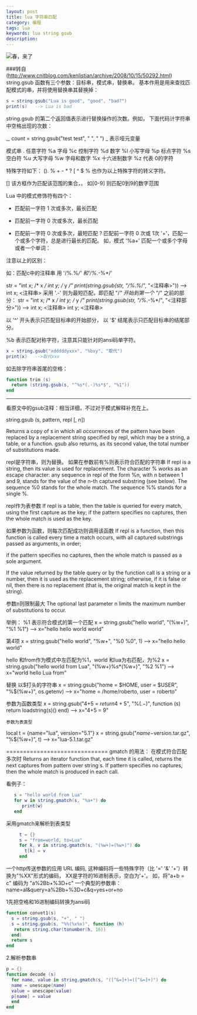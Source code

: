 ```yaml
---
layout: post
title: lua 字符串匹配
category: 编程
tags: lua 
keywords: lua string gsub
description: 
---
```

![春，来了](http://image.nationalgeographic.com.cn/2015/0417/20150417032313964.jpg)

###转自 (http://www.cnitblog.com/kenlistian/archive/2008/10/15/50292.html)
string.gsub 函数有三个参数：目标串，模式串，替换串。
基本作用是用来查找匹配模式的串，并将使用替换串其替换掉： 

```lua
s = string.gsub("Lua is good", "good", "bad?") 
print(s)   --> Lua is bad
```

string.gsub 的第二个返回值表示进行替换操作的次数。例如，
下面代码计字符串中空格出现的次数： 

_, count = string.gsub("test test", " ", " ") 
_ 表示哑元变量

模式串
.   任意字符 
%a   字母 
%c   控制字符 
%d   数字 
%l   小写字母 
%p   标点字符 
%s   空白符 
%u   大写字母 
%w   字母和数字 
%x   十六进制数字 
%z   代表 0的字符 


特殊字符如下：
(). % + - * ? [ ^ $ 
% 也作为以上特殊字符的转义字符。

[] 该方框作为匹配该范围的集合，。
  如[0-9] 则匹配0到9的数字范围

Lua 中的模式修饰符有四个： 
+   匹配前一字符 1 次或多次，最长匹配
*   匹配前一字符 0 次或多次，最长匹配
-   匹配前一字符 0 次或多次，最短匹配
?   匹配前一字符 0 次或 1次 
'+'，匹配一个或多个字符，总是进行最长的匹配。
如，模式  '%a+'  匹配一个或多个字母或者一个单词： 

注意以上的区别：

如：匹配c中的注释串
用 '/%*.*%*/'  和'/%*.-%*/'

str = "int x; /* x */  int y; /* y */" 
print(string.gsub(str, "/%*.*%*/", "<注释串>")) 
  --> int x; <注释串> 
采用 '.-' 则为最短匹配，即匹配 "/*" 开始到第一个 "*/"  之前的部分： 
str = "int x; /* x */  int y; /* y */" 
print(string.gsub(str, "/%*.-%*/", "<注释部分>")) 
  --> int x; <注释串>  int y; <注释串> 

以 '^'  开头表示只匹配目标串的开始部分，
以 '$'  结尾表示只匹配目标串的结尾部分。

%b 表示匹配对称字符，注意其只能针对的ansi码单字符。
```lua
x = string.gsub("xdddddyxxx", "%bxy", "取代")
print(x)   -->取代xxx
```

如去除字符串首尾的空格： 
```lua
function trim (s) 
  return (string.gsub(s, "^%s*(.-)%s*$", "%1")) 
end 
```


---------------------------------

看原文中的gsub注释：相当详细，不过对于模式解释补充在上。

string.gsub (s, pattern, repl [, n])

Returns a copy of s in which all occurrences of the pattern 
have been replaced by a replacement string specified by repl,
which may be a string, a table, or a function. 
gsub also returns, as its second value, the total number of substitutions made.

repl是字符串，则为替换。 如果在参数前有%则表示符合匹配的字符串
If repl is a string, then its value is used for replacement. 
The character % works as an escape character:
any sequence in repl of the form %n, with n between 1 and 9, stands for the 
value of the n-th captured substring (see below). 
The sequence %0 stands for the whole match. The sequence %% stands for a single %.


repl作为表参数
If repl is a table, then the table is queried for every match, 
using the first capture as the key; if the pattern specifies 
no captures, then the whole match is used as the key.

如果参数为函数，则每次匹配成功则调用该函数
If repl is a function, then this function is called every 
time a match occurs, with all captured substrings passed 
as arguments, in order; 

if the pattern specifies no captures,
then the whole match is passed as a sole argument.

If the value returned by the table query or by the function call is a string or a number, 
then it is used as the replacement string; otherwise, if it is false or nil, 
then there is no replacement (that is, the original match is kept in the string).

参数n则限制最大
The optional last parameter n limits the maximum number of substitutions to occur.


举例：
   %1 表示符合模式的第一个匹配
   x = string.gsub("hello world", "(%w+)", "%1 %1")
   --> x="hello hello world world"
     
   第4项
   x = string.gsub("hello world", "%w+", "%0 %0", 1)
   --> x="hello hello world"
   
   hello 和from作为模式中左匹配为%1，world 和lua为右匹配，为%2
   x = string.gsub("hello world from Lua", "(%w+)%s*(%w+)", "%2 %1")
   --> x="world hello Lua from"

   替换 以$打头的字符串
   x = string.gsub("home = $HOME, user = $USER", "%$(%w+)", os.getenv)
   --> x="home = /home/roberto, user = roberto"
   
   参数为函数类型
   x = string.gsub("4+5 = $return 4+5$", "%$(.-)%$", function (s)
           return loadstring(s)()
         end)
     --> x="4+5 = 9"
     
    参数为表类型
   local t = {name="lua", version="5.1"}
   x = string.gsub("$name-$version.tar.gz", "%$(%w+)", t)
   --> x="lua-5.1.tar.gz"

==============================
gmatch 的用法：
在模式符合匹配多次时
Returns an iterator function that, each time it is called,
returns the next captures from pattern over string s. 
If pattern specifies no captures, then the whole match 
is produced in each call.

看例子：
```lua
   s = "hello world from Lua"
   for w in string.gmatch(s, "%a+") do
      print(w)
   end
 ```
  
采用gmatch来解析到表类型
```lua
     t = {}
     s = "from=world, to=Lua"
     for k, v in string.gmatch(s, "(%w+)=(%w+)") do
       t[k] = v
     end
```

一个http传送参数的应用
URL 编码,
这种编码将一些特殊字符（比  '=' '&' '+'）转换为"%XX"形式的编码，
XX是字符的16进制表示，空白为'+'。
如，将"a+b = c"  编码为 "a%2Bb+%3D+c" 
一个典型的参数串：
name=al&query=a%2Bb+%3D+c&q=yes+or+no 

1先把空格和16进制编码转换为ansi码
```lua
function convet1(s) 
  s = string.gsub(s, "+", " ") 
  s = string.gsub(s, "%%(%x%x)", function (h) 
   return string.char(tonumber(h, 16)) 
  end) 
  return s 
end 
```

2.解析参数串
```lua
p = {} 
function decode (s) 
  for name, value in string.gmatch(s, "([^&=]+)=([^&=]+)") do 
  name = unescape(name) 
  value = unescape(value) 
  p[name] = value 
  end 
end 
```





